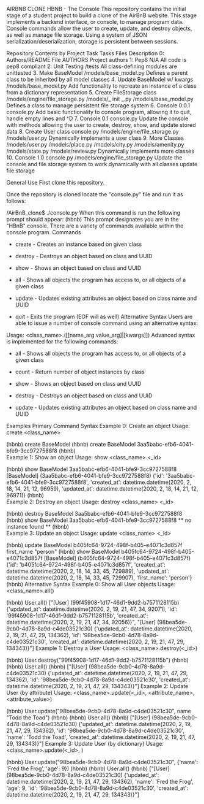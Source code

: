 AIRBNB CLONE
HBNB - The Console
This repository contains the initial stage of a student project to build a clone of the AirBnB website. This stage implements a backend interface, or console, to manage program data. Console commands allow the user to create, update, and destroy objects, as well as manage file storage. Using a system of JSON serialization/deserialization, storage is persistent between sessions.

Repository Contents by Project Task
Tasks	Files	Description
0: Authors/README File	AUTHORS	Project authors
1: Pep8	N/A	All code is pep8 compliant
2: Unit Testing	/tests	All class-defining modules are unittested
3. Make BaseModel	/models/base_model.py	Defines a parent class to be inherited by all model classes
4. Update BaseModel w/ kwargs	/models/base_model.py	Add functionality to recreate an instance of a class from a dictionary representation
5. Create FileStorage class	/models/engine/file_storage.py /models/_ init _.py /models/base_model.py	Defines a class to manage persistent file storage system
6. Console 0.0.1	console.py	Add basic functionality to console program, allowing it to quit, handle empty lines and ^D
7. Console 0.1	console.py	Update the console with methods allowing the user to create, destroy, show, and update stored data
8. Create User class	console.py /models/engine/file_storage.py /models/user.py	Dynamically implements a user class
9. More Classes	/models/user.py /models/place.py /models/city.py /models/amenity.py /models/state.py /models/review.py	Dynamically implements more classes
10. Console 1.0	console.py /models/engine/file_storage.py	Update the console and file storage system to work dynamically with all classes update file storage

General Use
First clone this repository.

Once the repository is cloned locate the "console.py" file and run it as follows:

/AirBnB_clone$ ./console.py
When this command is run the following prompt should appear:
(hbnb)
This prompt designates you are in the "HBnB" console. There are a variety of commands available within the console program.
Commands
* create - Creates an instance based on given class

* destroy - Destroys an object based on class and UUID

* show - Shows an object based on class and UUID

* all - Shows all objects the program has access to, or all objects of a given class

* update - Updates existing attributes an object based on class name and UUID

* quit - Exits the program (EOF will as well)
Alternative Syntax
Users are able to issue a number of console command using an alternative syntax:

Usage: <class_name>.<command>([<id>[name_arg value_arg]|[kwargs]])
Advanced syntax is implemented for the following commands:

* all - Shows all objects the program has access to, or all objects of a given class

* count - Return number of object instances by class

* show - Shows an object based on class and UUID

* destroy - Destroys an object based on class and UUID

* update - Updates existing attributes an object based on class name and UUID


Examples
Primary Command Syntax
Example 0: Create an object
Usage: create <class_name>

(hbnb) create BaseModel
(hbnb) create BaseModel
3aa5babc-efb6-4041-bfe9-3cc9727588f8
(hbnb)                   
Example 1: Show an object
Usage: show <class_name> <_id>

(hbnb) show BaseModel 3aa5babc-efb6-4041-bfe9-3cc9727588f8
[BaseModel] (3aa5babc-efb6-4041-bfe9-3cc9727588f8) {'id': '3aa5babc-efb6-4041-bfe9-3cc9727588f8', 'created_at': datetime.datetime(2020, 2, 18, 14, 21, 12, 96959), 
'updated_at': datetime.datetime(2020, 2, 18, 14, 21, 12, 96971)}
(hbnb)  
Example 2: Destroy an object
Usage: destroy <class_name> <_id>

(hbnb) destroy BaseModel 3aa5babc-efb6-4041-bfe9-3cc9727588f8
(hbnb) show BaseModel 3aa5babc-efb6-4041-bfe9-3cc9727588f8
** no instance found **
(hbnb)   
Example 3: Update an object
Usage: update <class_name> <_id>

(hbnb) update BaseModel b405fc64-9724-498f-b405-e4071c3d857f first_name "person"
(hbnb) show BaseModel b405fc64-9724-498f-b405-e4071c3d857f
[BaseModel] (b405fc64-9724-498f-b405-e4071c3d857f) {'id': 'b405fc64-9724-498f-b405-e4071c3d857f', 'created_at': datetime.datetime(2020, 2, 18, 14, 33, 45, 729889), 
'updated_at': datetime.datetime(2020, 2, 18, 14, 33, 45, 729907), 'first_name': 'person'}
(hbnb)
Alternative Syntax
Example 0: Show all User objects
Usage: <class_name>.all()

(hbnb) User.all()
["[User] (99f45908-1d17-46d1-9dd2-b7571128115b) {'updated_at': datetime.datetime(2020, 2, 19, 21, 47, 34, 92071), 'id': '99f45908-1d17-46d1-9dd2-b7571128115b', 'created_at': datetime.datetime(2020, 2, 19, 21, 47, 34, 92056)}", "[User] (98bea5de-9cb0-4d78-8a9d-c4de03521c30) {'updated_at': datetime.datetime(2020, 2, 19, 21, 47, 29, 134362), 'id': '98bea5de-9cb0-4d78-8a9d-c4de03521c30', 'created_at': datetime.datetime(2020, 2, 19, 21, 47, 29, 134343)}"]
Example 1: Destroy a User
Usage: <class_name>.destroy(<_id>)

(hbnb) User.destroy("99f45908-1d17-46d1-9dd2-b7571128115b")
(hbnb)
(hbnb) User.all()
(hbnb) ["[User] (98bea5de-9cb0-4d78-8a9d-c4de03521c30) {'updated_at': datetime.datetime(2020, 2, 19, 21, 47, 29, 134362), 'id': '98bea5de-9cb0-4d78-8a9d-c4de03521c30', 'created_at': datetime.datetime(2020, 2, 19, 21, 47, 29, 134343)}"]
Example 2: Update User (by attribute)
Usage: <class_name>.update(<_id>, <attribute_name>, <attribute_value>)

(hbnb) User.update("98bea5de-9cb0-4d78-8a9d-c4de03521c30", name "Todd the Toad")
(hbnb)
(hbnb) User.all()
(hbnb) ["[User] (98bea5de-9cb0-4d78-8a9d-c4de03521c30) {'updated_at': datetime.datetime(2020, 2, 19, 21, 47, 29, 134362), 'id': '98bea5de-9cb0-4d78-8a9d-c4de03521c30', 'name': 'Todd the Toad', 'created_at': datetime.datetime(2020, 2, 19, 21, 47, 29, 134343)}"]
Example 3: Update User (by dictionary)
Usage: <class_name>.update(<_id>, )

(hbnb) User.update("98bea5de-9cb0-4d78-8a9d-c4de03521c30", {'name': 'Fred the Frog', 'age': 9})
(hbnb)
(hbnb) User.all()
(hbnb) ["[User] (98bea5de-9cb0-4d78-8a9d-c4de03521c30) {'updated_at': datetime.datetime(2020, 2, 19, 21, 47, 29, 134362), 'name': 'Fred the Frog', 'age': 9, 'id': '98bea5de-9cb0-4d78-8a9d-c4de03521c30', 'created_at': datetime.datetime(2020, 2, 19, 21, 47, 29, 134343)}"]

